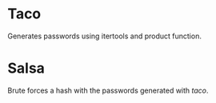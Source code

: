# Taco
Generates passwords using itertools and product function.
# Salsa
Brute forces a hash with the passwords generated with _taco_.
